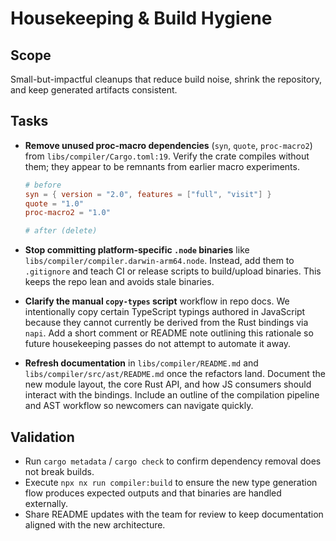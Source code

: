 # Housekeeping & Build Hygiene

## Scope

Small-but-impactful cleanups that reduce build noise, shrink the repository, and keep generated artifacts consistent.

## Tasks

- **Remove unused proc-macro dependencies** (`syn`, `quote`, `proc-macro2`) from `libs/compiler/Cargo.toml:19`. Verify the crate compiles without them; they appear to be remnants from earlier macro experiments.

  ```toml
  # before
  syn = { version = "2.0", features = ["full", "visit"] }
  quote = "1.0"
  proc-macro2 = "1.0"

  # after (delete)
  ```

- **Stop committing platform-specific `.node` binaries** like `libs/compiler/compiler.darwin-arm64.node`. Instead, add them to `.gitignore` and teach CI or release scripts to build/upload binaries. This keeps the repo lean and avoids stale binaries.
- **Clarify the manual `copy-types` script** workflow in repo docs. We intentionally copy certain TypeScript typings authored in JavaScript because they cannot currently be derived from the Rust bindings via `napi`. Add a short comment or README note outlining this rationale so future housekeeping passes do not attempt to automate it away.
- **Refresh documentation** in `libs/compiler/README.md` and `libs/compiler/src/ast/README.md` once the refactors land. Document the new module layout, the core Rust API, and how JS consumers should interact with the bindings. Include an outline of the compilation pipeline and AST workflow so newcomers can navigate quickly.

## Validation

- Run `cargo metadata` / `cargo check` to confirm dependency removal does not break builds.
- Execute `npx nx run compiler:build` to ensure the new type generation flow produces expected outputs and that binaries are handled externally.
- Share README updates with the team for review to keep documentation aligned with the new architecture.
